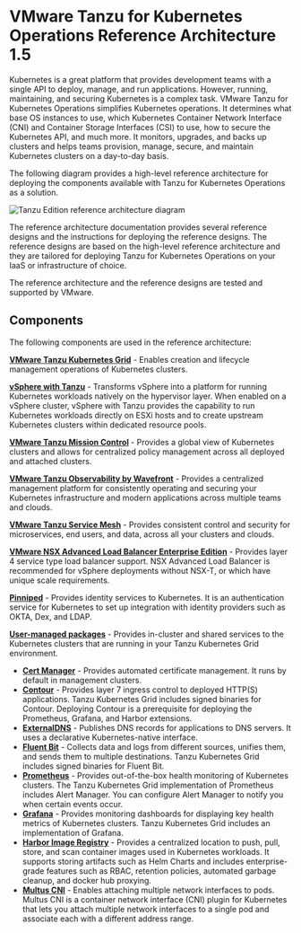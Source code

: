 # VMware Tanzu for Kubernetes Operations Reference Architecture 1.5

Kubernetes is a great platform that provides development teams with a single API to deploy, manage, and run applications. However, running, maintaining, and securing Kubernetes is a complex task. VMware Tanzu for Kubernetes Operations simplifies Kubernetes operations. It determines what base OS instances to use, which Kubernetes Container Network Interface (CNI) and Container Storage Interfaces (CSI) to use, how to secure the Kubernetes API, and much more.  It monitors, upgrades, and backs up clusters and helps teams provision, manage, secure, and maintain Kubernetes clusters on a day-to-day basis.

The following diagram provides a high-level reference architecture for deploying the components available with Tanzu for Kubernetes Operations as a solution. 

![Tanzu Edition reference architecture diagram](./img/index/tkgm-diagram.png)

The reference architecture documentation provides several reference designs and the instructions for deploying the reference designs. The reference designs are based on the high-level reference architecture and they are tailored for deploying Tanzu for Kubernetes Operations on your IaaS or infrastructure of choice.

The reference architecture and the reference designs are tested and supported by VMware.

## Components
The following components are used in the reference architecture:

**[VMware Tanzu Kubernetes Grid](https://docs.vmware.com/en/VMware-Tanzu-Kubernetes-Grid/index.html)** - Enables creation and lifecycle management operations of Kubernetes clusters.  

**[vSphere with Tanzu](https://www.vmware.com/in/products/vsphere/vsphere-with-tanzu.html)** - Transforms vSphere into a platform for running Kubernetes workloads natively on the hypervisor layer. When enabled on a vSphere cluster, vSphere with Tanzu provides the capability to run Kubernetes workloads directly on ESXi hosts and to create upstream Kubernetes clusters within dedicated resource pools.

**[VMware Tanzu Mission Control](https://docs.vmware.com/en/VMware-Tanzu-Mission-Control/index.html)** - Provides a global view of Kubernetes clusters and allows for centralized policy management across all deployed and attached clusters.  

**[VMware Tanzu Observability by Wavefront](https://docs.wavefront.com)** - Provides a centralized management platform for consistently operating and securing your Kubernetes infrastructure and modern applications across multiple teams and clouds.

**[VMware Tanzu Service Mesh](https://docs.vmware.com/en/VMware-Tanzu-Service-Mesh/index.html)** - Provides consistent control and security for microservices, end users, and data, across all your clusters and clouds.

**[VMware NSX Advanced Load Balancer Enterprise Edition](https://docs.vmware.com/en/VMware-NSX-Advanced-Load-Balancer/index.html)** - Provides layer 4 service type load balancer support. NSX Advanced Load Balancer is recommended for vSphere deployments without NSX-T, or which have unique scale requirements.  

**[Pinniped](https://docs.vmware.com/en/VMware-Tanzu-Kubernetes-Grid/1.4/vmware-tanzu-kubernetes-grid-14/GUID-mgmt-clusters-enabling-id-mgmt.html)** - Provides identity services to Kubernetes. It is an authentication service for Kubernetes to set up integration with identity providers such as OKTA, Dex, and LDAP.

**[User-managed packages](https://docs.vmware.com/en/VMware-Tanzu-Kubernetes-Grid/1.5/vmware-tanzu-kubernetes-grid-15/GUID-packages-user-managed-index.html)** - Provides in-cluster and shared services to the Kubernetes clusters that are running in your Tanzu Kubernetes Grid environment.

* **[Cert Manager](https://docs.vmware.com/en/VMware-Tanzu-Kubernetes-Grid/1.5/vmware-tanzu-kubernetes-grid-15/GUID-packages-cert-manager.html)** - Provides automated certificate management. It runs by default in management clusters.
* **[Contour](https://docs.vmware.com/en/VMware-Tanzu-Kubernetes-Grid/1.5/vmware-tanzu-kubernetes-grid-15/GUID-packages-ingress-contour.html)** - Provides layer 7 ingress control to deployed HTTP(S) applications. Tanzu Kubernetes Grid includes signed binaries for Contour. Deploying Contour is a prerequisite for deploying the Prometheus, Grafana, and Harbor extensions.
* **[ExternalDNS](https://docs.vmware.com/en/VMware-Tanzu-Kubernetes-Grid/1.5/vmware-tanzu-kubernetes-grid-15/GUID-packages-external-dns.html)** - Publishes DNS records for applications to DNS servers. It uses a declarative Kubernetes-native interface.
* **[Fluent Bit](https://docs.vmware.com/en/VMware-Tanzu-Kubernetes-Grid/1.5/vmware-tanzu-kubernetes-grid-15/GUID-packages-logging-fluentbit.html)** - Collects data and logs from different sources, unifies them, and sends them to multiple destinations. Tanzu Kubernetes Grid includes signed binaries for Fluent Bit.
* **[Prometheus](https://docs.vmware.com/en/VMware-Tanzu-Kubernetes-Grid/1.5/vmware-tanzu-kubernetes-grid-15/GUID-packages-monitoring.html)** - Provides out-of-the-box health monitoring of Kubernetes clusters. The Tanzu Kubernetes Grid implementation of Prometheus includes Alert Manager.  You can configure Alert Manager to notify you when certain events occur.
* **[Grafana](https://docs.vmware.com/en/VMware-Tanzu-Kubernetes-Grid/1.5/vmware-tanzu-kubernetes-grid-15/GUID-packages-monitoring.html)** - Provides monitoring dashboards for displaying key health metrics of Kubernetes clusters. Tanzu Kubernetes Grid includes an implementation of Grafana.   
* **[Harbor Image Registry](https://docs.vmware.com/en/VMware-Tanzu-Kubernetes-Grid/1.5/vmware-tanzu-kubernetes-grid-15/GUID-packages-harbor-registry.html)** - Provides a centralized location to push, pull, store, and scan container images used in Kubernetes workloads. It supports storing artifacts such as Helm Charts and includes enterprise-grade features such as RBAC, retention policies, automated garbage cleanup, and docker hub proxying.
* **[Multus CNI](https://docs.vmware.com/en/VMware-Tanzu-Kubernetes-Grid/1.5/vmware-tanzu-kubernetes-grid-15/GUID-packages-cni-multus.html)** - Enables attaching multiple network interfaces to pods. Multus CNI is a container network interface (CNI) plugin for Kubernetes that lets you attach multiple network interfaces to a single pod and associate each with a different address range.  
